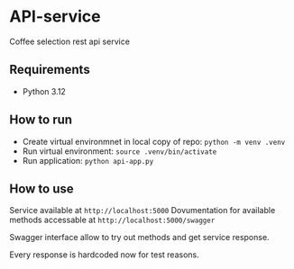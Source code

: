# API-service
 Coffee selection rest api service


## Requirements
* Python 3.12

## How to run

* Create virtual environmnet in local copy of repo: `python -m venv .venv`
* Run virtual environment: `source .venv/bin/activate`
* Run application: `python api-app.py`

## How to use

Service available at `http://localhost:5000`
Dovumentation for available methods accessable at `http://localhost:5000/swagger`

Swagger interface allow to try out methods and get service response.

Every response is hardcoded now for test reasons.